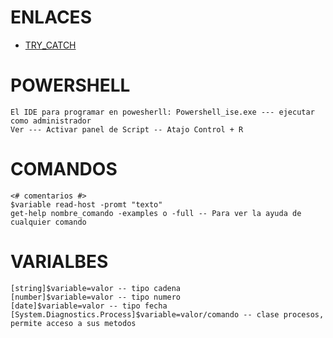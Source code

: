 # ENLACES
- [TRY_CATCH](https://learn.microsoft.com/es-es/powershell/module/microsoft.powershell.core/about/about_try_catch_finally?view=powershell-7.4)

# POWERSHELL
    El IDE para programar en powesherll: Powershell_ise.exe --- ejecutar como administrador
    Ver --- Activar panel de Script -- Atajo Control + R

# COMANDOS
    <# comentarios #>
    $variable read-host -promt "texto"
    get-help nombre_comando -examples o -full -- Para ver la ayuda de cualquier comando
# VARIALBES
    [string]$variable=valor -- tipo cadena
    [number]$variable=valor -- tipo numero
    [date]$variable=valor -- tipo fecha
    [System.Diagnostics.Process]$variable=valor/comando -- clase procesos, permite acceso a sus metodos
